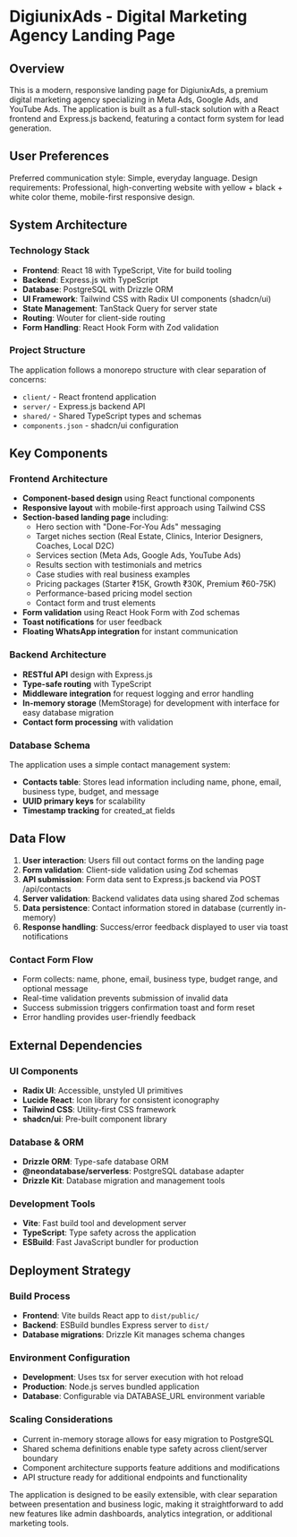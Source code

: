 # DigiunixAds - Digital Marketing Agency Landing Page

## Overview

This is a modern, responsive landing page for DigiunixAds, a premium digital marketing agency specializing in Meta Ads, Google Ads, and YouTube Ads. The application is built as a full-stack solution with a React frontend and Express.js backend, featuring a contact form system for lead generation.

## User Preferences

Preferred communication style: Simple, everyday language.
Design requirements: Professional, high-converting website with yellow + black + white color theme, mobile-first responsive design.

## System Architecture

### Technology Stack
- **Frontend**: React 18 with TypeScript, Vite for build tooling
- **Backend**: Express.js with TypeScript
- **Database**: PostgreSQL with Drizzle ORM
- **UI Framework**: Tailwind CSS with Radix UI components (shadcn/ui)
- **State Management**: TanStack Query for server state
- **Routing**: Wouter for client-side routing
- **Form Handling**: React Hook Form with Zod validation

### Project Structure
The application follows a monorepo structure with clear separation of concerns:
- `client/` - React frontend application
- `server/` - Express.js backend API
- `shared/` - Shared TypeScript types and schemas
- `components.json` - shadcn/ui configuration

## Key Components

### Frontend Architecture
- **Component-based design** using React functional components
- **Responsive layout** with mobile-first approach using Tailwind CSS
- **Section-based landing page** including:
  - Hero section with "Done-For-You Ads" messaging
  - Target niches section (Real Estate, Clinics, Interior Designers, Coaches, Local D2C)
  - Services section (Meta Ads, Google Ads, YouTube Ads)
  - Results section with testimonials and metrics
  - Case studies with real business examples
  - Pricing packages (Starter ₹15K, Growth ₹30K, Premium ₹60-75K)
  - Performance-based pricing model section
  - Contact form and trust elements
- **Form validation** using React Hook Form with Zod schemas
- **Toast notifications** for user feedback
- **Floating WhatsApp integration** for instant communication

### Backend Architecture
- **RESTful API** design with Express.js
- **Type-safe routing** with TypeScript
- **Middleware integration** for request logging and error handling
- **In-memory storage** (MemStorage) for development with interface for easy database migration
- **Contact form processing** with validation

### Database Schema
The application uses a simple contact management system:
- **Contacts table**: Stores lead information including name, phone, email, business type, budget, and message
- **UUID primary keys** for scalability
- **Timestamp tracking** for created_at fields

## Data Flow

1. **User interaction**: Users fill out contact forms on the landing page
2. **Form validation**: Client-side validation using Zod schemas
3. **API submission**: Form data sent to Express.js backend via POST /api/contacts
4. **Server validation**: Backend validates data using shared Zod schemas
5. **Data persistence**: Contact information stored in database (currently in-memory)
6. **Response handling**: Success/error feedback displayed to user via toast notifications

### Contact Form Flow
- Form collects: name, phone, email, business type, budget range, and optional message
- Real-time validation prevents submission of invalid data
- Success submission triggers confirmation toast and form reset
- Error handling provides user-friendly feedback

## External Dependencies

### UI Components
- **Radix UI**: Accessible, unstyled UI primitives
- **Lucide React**: Icon library for consistent iconography
- **Tailwind CSS**: Utility-first CSS framework
- **shadcn/ui**: Pre-built component library

### Database & ORM
- **Drizzle ORM**: Type-safe database ORM
- **@neondatabase/serverless**: PostgreSQL database adapter
- **Drizzle Kit**: Database migration and management tools

### Development Tools
- **Vite**: Fast build tool and development server
- **TypeScript**: Type safety across the application
- **ESBuild**: Fast JavaScript bundler for production

## Deployment Strategy

### Build Process
- **Frontend**: Vite builds React app to `dist/public/`
- **Backend**: ESBuild bundles Express server to `dist/`
- **Database migrations**: Drizzle Kit manages schema changes

### Environment Configuration
- **Development**: Uses tsx for server execution with hot reload
- **Production**: Node.js serves bundled application
- **Database**: Configurable via DATABASE_URL environment variable

### Scaling Considerations
- Current in-memory storage allows for easy migration to PostgreSQL
- Shared schema definitions enable type safety across client/server boundary
- Component architecture supports feature additions and modifications
- API structure ready for additional endpoints and functionality

The application is designed to be easily extensible, with clear separation between presentation and business logic, making it straightforward to add new features like admin dashboards, analytics integration, or additional marketing tools.